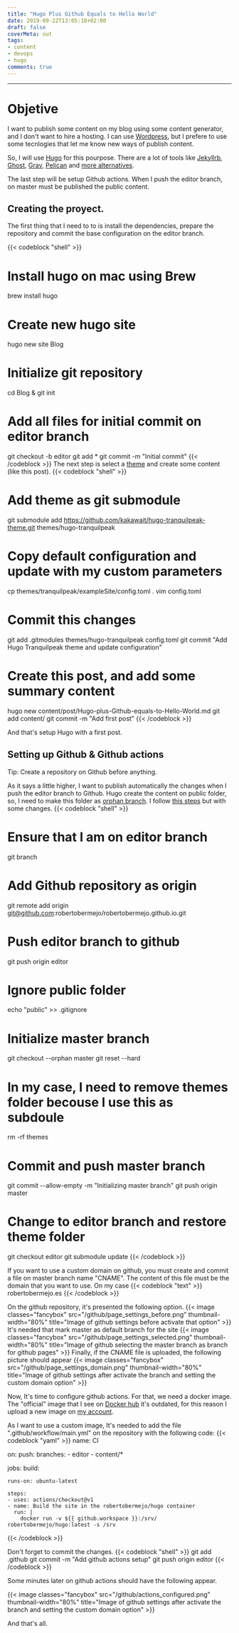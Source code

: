 ```yaml
---
title: "Hugo Plus Github Equals to Hello World"
date: 2019-09-22T13:05:18+02:00
draft: false
coverMeta: out
tags:
- content
- devops
- hugo
comments: true
---
```

---

# Objetive

I want to publish some content on my blog using some content generator, and I don't want to hire a hosting. I can use [Wordpress](http://wordpress.com), but I prefere to use some tecnlogies that let me know new ways of publish content.

So, I will use [Hugo](https://gohugo.io/) for this pourpose. There are a lot of tools like [Jekyllrb](https://jekyllrb.com), [Ghost](https://ghost.org), [Grav](https://getgrav.org), [Pelican](http://getpelican.com) and [more alternatives](https://alternativeto.net/software/hugo/).

The last step will be setup Github actions. When I push the editor branch, on master must be published the public content.

## Creating the proyect.

The first thing that I need to to is install the dependencies, prepare the repository and commit the base configuration on the editor branch.

{{< codeblock "shell" >}}
# Install hugo on mac using Brew
brew install hugo
# Create new hugo site
hugo new site Blog
# Initialize git repository
cd Blog & git init
# Add all files for initial commit on editor branch
git checkout -b editor
git add *
git commit -m "Initial commit"
{{< /codeblock >}}
The next step is select a [theme](hugo-tranquilpeak-theme) and create some content (like this post).
{{< codeblock "shell" >}}
# Add theme as git submodule
git submodule add https://github.com/kakawait/hugo-tranquilpeak-theme.git themes/hugo-tranquilpeak
# Copy default configuration and update with my custom parameters
cp themes/tranquilpeak/exampleSite/config.toml .
vim config.toml
# Commit this changes
git add .gitmodules themes/hugo-tranquilpeak config.toml
git commit "Add Hugo Tranquilpeak theme and update configuration"
# Create this post, and add some summary content
hugo new content/post/Hugo-plus-Github-equals-to-Hello-World.md
git add content/
git commit -m "Add first post"
{{< /codeblock >}}

And that's setup Hugo with a first post.

## Setting up Github & Github actions

Tip: Create a repository on Github before anything.

As it says a little higher, I want to publish automatically the changes when I push the editor branch to Github.
Hugo create the content on public folder, so, I need to make this folder as [orphan branch](https://git-scm.com/docs/git-checkout/#git-checkout---orphanltnewbranchgt). I follow [this steps](https://gohugo.io/hosting-and-deployment/hosting-on-github/#preparations-for-gh-pages-branch) but with some changes.
{{< codeblock "shell" >}}
# Ensure that I am on editor branch
git branch
# Add Github repository as origin
git remote add origin git@github.com:robertobermejo/robertobermejo.github.io.git
# Push editor branch to github
git push origin editor
# Ignore public folder
echo "public" >> .gitignore
# Initialize master branch
git checkout --orphan master
git reset --hard
# In my case, I need to remove themes folder becouse I use this as subdoule
rm -rf themes
# Commit and push master branch
git commit --allow-empty -m "Initializing master branch"
git push origin master
# Change to editor branch and restore theme folder
git checkout editor
git submodule update
{{< /codeblock >}}

If you want to use a custom domain on github, you must create and commit a file on master branch name "CNAME". The content of this file must be the domain that you want to use. On my case
{{< codeblock "text" >}}
robertobermejo.es
{{< /codeblock >}}

On the github repository, it's presented the following option.
{{< image classes="fancybox" src="/github/page_settings_before.png" thumbnail-width="80%" title="Image of github settings before activate that option" >}}
It's needed that mark master as default branch for the site
{{< image classes="fancybox" src="/github/page_settings_selected.png" thumbnail-width="80%" title="Image of github selecting the master branch as branch for github pages" >}}
Finally, if the CNAME file is uploaded, the following picture should appear
{{< image classes="fancybox" src="/github/page_settings_domain.png" thumbnail-width="80%" title="Image of github settings after activate the branch and setting the custom domain option" >}}

Now, It's time to configure github actions.
For that, we need a docker image. The "official" image that I see on [Docker hub](https://hub.docker.com/r/gohugoio/hugo) it's outdated, for this reason I upload a new image on [my account](https://hub.docker.com/r/robertobermejo/hugo).

As I want to use a custom image, It's needed to add the file ".github/workflow/main.yml" on the repository with the following code:
{{< codeblock "yaml" >}}
name: CI

on:
  push:
    branches:
    - editor
    - content/*

jobs:
  build:

    runs-on: ubuntu-latest
    
    steps:
    - uses: actions/checkout@v1
    - name: Build the site in the robertobermejo/hugo container
      run: |
        docker run -v ${{ github.workspace }}:/srv/ robertobermejo/hugo:latest -s /srv

{{< /codeblock >}}

Don't forget to commit the changes.
{{< codeblock "shell" >}}
git add .github
git commit -m "Add github actions setup"
git push origin editor
{{< /codeblock >}}

Some minutes later on github actions should have the following appear.

{{< image classes="fancybox" src="/github/actions_configured.png" thumbnail-width="80%" title="Image of github settings after activate the branch and setting the custom domain option" >}}

And that's all.
